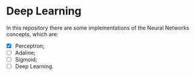 # Deep Learning
In this repository there are some implementations of the Neural Networks concepts, which are:
- [x] Perceptron;
- [ ] Adaline;
- [ ] Sigmoid;
- [ ] Deep Learning.
